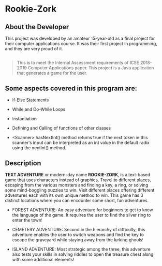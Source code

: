 # Rookie-Zork

## About the Developer
This project was developed by an amateur 15-year-old as a final project for their computer applications course. It was their first project in programming, and they are very proud of it.

## 
##

> This is to meet the Internal Assessment requirements of ICSE 2018-2019 Computer Applications paper. This project is a Java application that generates a game for the user. 

## 
##


## Some aspects covered in this program are:
   
*	If-Else Statements

*	While and Do-While Loops

*	Instantiation

*	 Defining and Calling of functions of other classes

*	\<Scanner\>.hasNextInt() method returns true if the next token in this scanner's input can be interpreted as an int value in the default radix using the nextInt() method.


## Description
 
**TEXT ADVENTURE** or modern-day name **ROOKIE-ZORK**, is a text-based game that uses characters instead of graphics. Travel to different places, escaping from the various monsters and finding a key, a ring, or solving some mind-boggling puzzles to win. Visit different places offering different adventures each with its own unique method to win.
   This game has 3 distinct locations where you can encounter some short, fun adventures.

*	FOREST ADVENTURE: An easy adventure for beginners to get to know the language of the game. It requires the user to find the silver ring to enter the town!

*	CEMETERY ADVENTURE: Second in the hierarchy of difficulty, this adventure enables the user to switch weapons and find the key to escape the graveyard while staying away from the lurking ghouls!

*	ISLAND ADVENTURE: Most strategic among the three, this adventure also tests your skills in solving riddles to open the treasure chest along with some additional elements!
